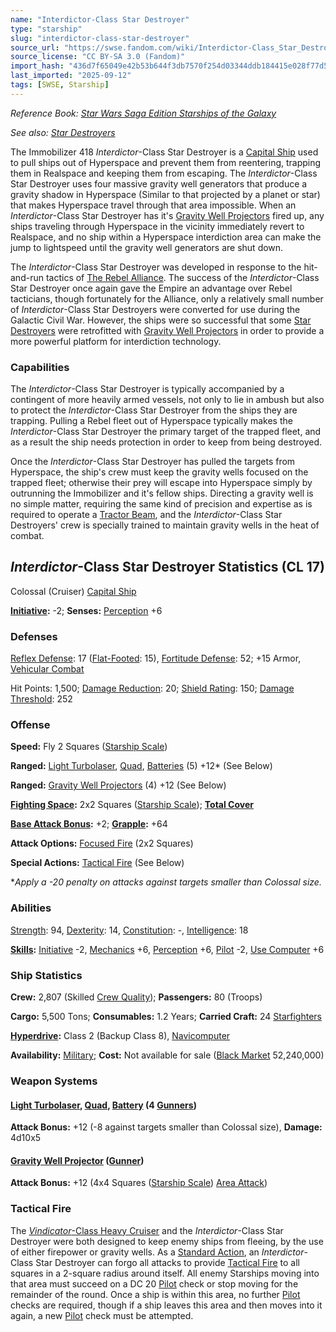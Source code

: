```yaml
---
name: "Interdictor-Class Star Destroyer"
type: "starship"
slug: "interdictor-class-star-destroyer"
source_url: "https://swse.fandom.com/wiki/Interdictor-Class_Star_Destroyer"
source_license: "CC BY-SA 3.0 (Fandom)"
import_hash: "436d7f65049e42b53b644f3db7570f254d03344ddb184415e028f77d58ec9d7c"
last_imported: "2025-09-12"
tags: [SWSE, Starship]
---
```

*Reference Book: [Star Wars Saga Edition Starships of the Galaxy](https://swse.fandom.com/wiki/Star_Wars_Saga_Edition_Starships_of_the_Galaxy)*

*See also: [Star Destroyers](https://swse.fandom.com/wiki/Star_Destroyers)*

The Immobilizer 418 *Interdictor*-Class Star Destroyer is a [Capital Ship](https://swse.fandom.com/wiki/Capital_Ship) used to pull ships out of Hyperspace and prevent them from reentering, trapping them in Realspace and keeping them from escaping. The *Interdictor*-Class Star Destroyer uses four massive gravity well generators that produce a gravity shadow in Hyperspace (Similar to that projected by a planet or star) that makes Hyperspace travel through that area impossible. When an *Interdictor*-Class Star Destroyer has it's [Gravity Well Projectors](https://swse.fandom.com/wiki/Gravity_Well_Projectors) fired up, any ships traveling through Hyperspace in the vicinity immediately revert to Realspace, and no ship within a Hyperspace interdiction area can make the jump to lightspeed until the gravity well generators are shut down.

The *Interdictor*-Class Star Destroyer was developed in response to the hit-and-run tactics of [The Rebel Alliance](https://swse.fandom.com/wiki/The_Rebel_Alliance). The success of the *Interdictor*-Class Star Destroyer once again gave the Empire an advantage over Rebel tacticians, though fortunately for the Alliance, only a relatively small number of *Interdictor*-Class Star Destroyers were converted for use during the Galactic Civil War. However, the ships were so successful that some [Star Destroyers](https://swse.fandom.com/wiki/Star_Destroyers) were retrofitted with [Gravity Well Projectors](https://swse.fandom.com/wiki/Gravity_Well_Projectors) in order to provide a more powerful platform for interdiction technology.

### Capabilities
The *Interdictor*-Class Star Destroyer is typically accompanied by a contingent of more heavily armed vessels, not only to lie in ambush but also to protect the *Interdictor*-Class Star Destroyer from the ships they are trapping. Pulling a Rebel fleet out of Hyperspace typically makes the *Interdictor*-Class Star Destroyer the primary target of the trapped fleet, and as a result the ship needs protection in order to keep from being destroyed.

Once the *Interdictor*-Class Star Destroyer has pulled the targets from Hyperspace, the ship's crew must keep the gravity wells focused on the trapped fleet; otherwise their prey will escape into Hyperspace simply by outrunning the Immobilizer and it's fellow ships. Directing a gravity well is no simple matter, requiring the same kind of precision and expertise as is required to operate a [Tractor Beam](https://swse.fandom.com/wiki/Tractor_Beam), and the *Interdictor*-Class Star Destroyers' crew is specially trained to maintain gravity wells in the heat of combat.

## *Interdictor*-Class Star Destroyer Statistics (CL 17)
Colossal (Cruiser) [Capital Ship](https://swse.fandom.com/wiki/Capital_Ship)

**[Initiative](https://swse.fandom.com/wiki/Initiative):** -2; **Senses:** [Perception](https://swse.fandom.com/wiki/Perception) +6
### Defenses
[Reflex Defense](https://swse.fandom.com/wiki/Reflex_Defense_(Vehicles)): 17 ([Flat-Footed](https://swse.fandom.com/wiki/Flat-Footed): 15), [Fortitude Defense](https://swse.fandom.com/wiki/Fortitude_Defense_(Vehicles)): 52; +15 Armor, [Vehicular Combat](https://swse.fandom.com/wiki/Vehicular_Combat)

Hit Points: 1,500; [Damage Reduction](https://swse.fandom.com/wiki/Damage_Reduction): 20; [Shield Rating](https://swse.fandom.com/wiki/Shield_Rating): 150; [Damage Threshold](https://swse.fandom.com/wiki/Damage_Threshold_(Vehicles)): 252
### Offense
**Speed:** Fly 2 Squares ([Starship Scale](https://swse.fandom.com/wiki/Starship_Scale))

**Ranged:** [Light Turbolaser](https://swse.fandom.com/wiki/Light_Turbolaser), [Quad](https://swse.fandom.com/wiki/Quad), [Batteries](https://swse.fandom.com/wiki/Weapon_Batteries) (5) +12* (See Below)

**Ranged:** [Gravity Well Projectors](https://swse.fandom.com/wiki/Gravity_Well_Projectors) (4) +12 (See Below)

**[Fighting Space](https://swse.fandom.com/wiki/Fighting_Space):** 2x2 Squares ([Starship Scale](https://swse.fandom.com/wiki/Starship_Scale)); **[Total Cover](https://swse.fandom.com/wiki/Total_Cover)**

**[Base Attack Bonus](https://swse.fandom.com/wiki/Base_Attack_Bonus):** +2; **[Grapple](https://swse.fandom.com/wiki/Grapple):** +64

**Attack Options:** [Focused Fire](https://swse.fandom.com/wiki/Focused_Fire) (2x2 Squares)

**Special Actions:** [Tactical Fire](https://swse.fandom.com/wiki/Tactical_Fire) (See Below)

**Apply a -20 penalty on attacks against targets smaller than Colossal size.*
### Abilities
[Strength](https://swse.fandom.com/wiki/Strength): 94, [Dexterity](https://swse.fandom.com/wiki/Dexterity): 14, [Constitution](https://swse.fandom.com/wiki/Constitution): -, [Intelligence](https://swse.fandom.com/wiki/Intelligence): 18

**[Skills](https://swse.fandom.com/wiki/Skills):** [Initiative](https://swse.fandom.com/wiki/Initiative) -2, [Mechanics](https://swse.fandom.com/wiki/Mechanics) +6, [Perception](https://swse.fandom.com/wiki/Perception) +6, [Pilot](https://swse.fandom.com/wiki/Pilot) -2, [Use Computer](https://swse.fandom.com/wiki/Use_Computer) +6
### Ship Statistics
**Crew:** 2,807 (Skilled [Crew Quality](https://swse.fandom.com/wiki/Crew_Quality)); **Passengers:** 80 (Troops)

**Cargo:** 5,500 Tons; **Consumables:** 1.2 Years; **Carried Craft:** 24 [Starfighters](https://swse.fandom.com/wiki/Starfighters)

**[Hyperdrive](https://swse.fandom.com/wiki/Hyperdrive):** Class 2 (Backup Class 8), [Navicomputer](https://swse.fandom.com/wiki/Navicomputer)

**Availability:** [Military](https://swse.fandom.com/wiki/Military); **Cost:** Not available for sale ([Black Market](https://swse.fandom.com/wiki/Black_Market) 52,240,000)
### Weapon Systems
#### **[Light Turbolaser](https://swse.fandom.com/wiki/Light_Turbolaser), [Quad](https://swse.fandom.com/wiki/Quad), [Battery](https://swse.fandom.com/wiki/Weapon_Batteries) (4 [Gunners](https://swse.fandom.com/wiki/Gunners))**
**Attack Bonus:** +12 (-8 against targets smaller than Colossal size), **Damage:** 4d10x5
#### **[Gravity Well Projector](https://swse.fandom.com/wiki/Gravity_Well_Projector) ([Gunner](https://swse.fandom.com/wiki/Gunner))**
**Attack Bonus:** +12 (4x4 Squares ([Starship Scale](https://swse.fandom.com/wiki/Starship_Scale)) [Area Attack](https://swse.fandom.com/wiki/Area_Attack))
### Tactical Fire
The [*Vindicator*-Class Heavy Cruiser](https://swse.fandom.com/wiki/Vindicator-Class_Heavy_Cruiser) and the *Interdictor*-Class Star Destroyer were both designed to keep enemy ships from fleeing, by the use of either firepower or gravity wells. As a [Standard Action](https://swse.fandom.com/wiki/Standard_Action), an *Interdictor*-Class Star Destroyer can forgo all attacks to provide [Tactical Fire](https://swse.fandom.com/wiki/Tactical_Fire) to all squares in a 2-square radius around itself. All enemy Starships moving into that area must succeed on a DC 20 [Pilot](https://swse.fandom.com/wiki/Pilot) check or stop moving for the remainder of the round. Once a ship is within this area, no further [Pilot](https://swse.fandom.com/wiki/Pilot) checks are required, though if a ship leaves this area and then moves into it again, a new [Pilot](https://swse.fandom.com/wiki/Pilot) check must be attempted.
